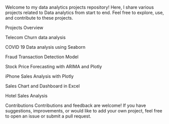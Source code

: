 Welcome to my data analytics projects repository! Here, I share various projects related to Data analytics from start to end. Feel free to explore, use, and contribute to these projects.

Projects Overview

Telecom Churn data analysis

COVID 19 Data analysis using Seaborn

Fraud Transaction Detection Model

Stock Price Forecasting with ARIMA and Plotly

iPhone Sales Analysis with Plotly

Sales Chart and Dashboard in Excel

Hotel Sales Analysis

Contributions
Contributions and feedback are welcome! If you have suggestions, improvements, or would like to add your own project, feel free to open an issue or submit a pull request.

